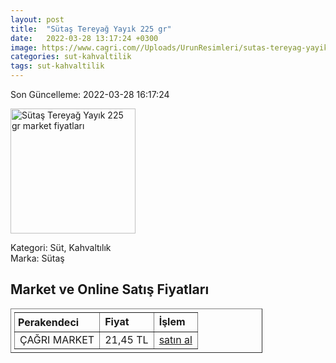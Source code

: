 ```yaml
---
layout: post
title:  "Sütaş Tereyağ Yayık 225 gr"
date:   2022-03-28 13:17:24 +0300
image: https://www.cagri.com//Uploads/UrunResimleri/sutas-tereyag-yayik-225-gr-7eaa.jpg
categories: sut-kahvaltilik
tags: sut-kahvaltilik
---
```


Son Güncelleme: 2022-03-28 16:17:24

<img src="https://www.cagri.com//Uploads/UrunResimleri/sutas-tereyag-yayik-225-gr-7eaa.jpg" width="200" alt="Sütaş Tereyağ Yayık 225 gr market fiyatları" />

Kategori: Süt, Kahvaltılık
<br />
Marka: Sütaş

<h2>Market ve Online Satış Fiyatları</h2>

<table border="1" style="padding: 5px;width:80%;">
  <tr>
    <td style="padding: 5px;"><strong>Perakendeci</strong></td>
    <td><strong>Fiyat</strong></td>
    <td><strong>İşlem</strong></td>
  </tr>
  <tr>
              <td title="Çağrı Market">ÇAĞRI MARKET</td>
              <td>21,45 TL</td>
              <td><a title="Çağrı Market" target="_blank" href="https://www.cagri.com/sutas-tereyag-yayik-250-gr">satın al</a></td>
            </tr>
</table>
